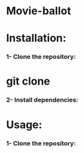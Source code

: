 # Movie-ballot

# Installation:

### 1- Clone the repository:
# git clone

### 2- Install dependencies:


# Usage:

### 1- Clone the repository:
